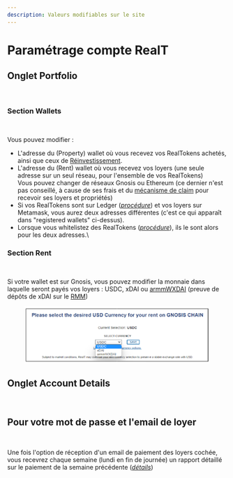 ```yaml
---
description: Valeurs modifiables sur le site
---
```


# Paramétrage compte RealT

## Onglet Portfolio

<figure><img src="../.gitbook/assets/image (79).png" alt=""><figcaption></figcaption></figure>

### Section Wallets

<figure><img src="../.gitbook/assets/image (26) (1).png" alt=""><figcaption></figcaption></figure>

Vous pouvez modifier :

* L'adresse du (Property) wallet où vous recevez vos RealTokens achetés, ainsi que ceux de [Réinvestissement](maison-de-reinvestissement.md).
* L'adresse du (Rent) wallet où vous recevez vos loyers (une seule adresse sur un seul réseau, pour l'ensemble de vos RealTokens)\
  Vous pouvez changer de réseaux Gnosis ou Ethereum (ce dernier n'est pas conseillé, à cause de ses frais et du [mécanisme de claim](rapport-hebdo-des-loyers/sur-ethereum.md) pour recevoir ses loyers et propriétés)
* Si vos RealTokens sont sur Ledger ([_procédure_](../securite/passer-vos-realtokens-sur-ledger.md)) et vos loyers sur Metamask, vous aurez deux adresses différentes (c'est ce qui apparaît dans "registered wallets" ci-dessus).
* Lorsque vous whitelistez des RealTokens ([_procédure_](procedure-de-whitelisting.md)), ils le sont alors pour les deux adresses.\\

### Section Rent

<figure><img src="../.gitbook/assets/image (63).png" alt=""><figcaption></figcaption></figure>

Si votre wallet est sur Gnosis, vous pouvez modifier la monnaie dans laquelle seront payés vos loyers : USDC, xDAI  ou [armmWXDAI](../defi-realt/rmm/larmmwxdai...md) (preuve de dépôts de xDAI sur le [RMM](../defi-realt/rmm/))

<figure><img src="../.gitbook/assets/image (1) (4).png" alt=""><figcaption></figcaption></figure>

## Onglet Account Details

<figure><img src="../.gitbook/assets/image (26).png" alt=""><figcaption></figcaption></figure>

## Pour votre mot de passe et l'email de loyer

<figure><img src="../.gitbook/assets/image (106).png" alt=""><figcaption></figcaption></figure>

Une fois l'option de réception d'un email de paiement des loyers cochée, vous recevrez chaque semaine (lundi en fin de journée) un rapport détaillé sur le paiement de la semaine précédente ([_détail_](rapport-hebdo-des-loyers/)[_s_](rapport-hebdo-des-loyers/))

